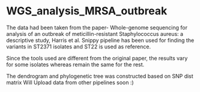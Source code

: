 # WGS_analysis_MRSA_outbreak
The data had been taken from the paper- Whole-genome sequencing for analysis of an outbreak of meticillin-resistant Staphylococcus aureus: a descriptive study, Harris et al.
Snippy pipeline has been used for finding the variants in ST2371 isolates and ST22 is used as reference.

Since the tools used are different from the original paper, the results vary for some isolates whereas remain the same for the rest.

The dendrogram and phylogenetic tree was constructed based on SNP dist matrix
Will Upload data from other pipelines soon :)
